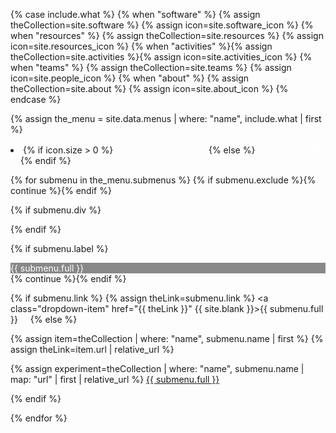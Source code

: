 {% case include.what %}
{% when "software" %}	{% assign theCollection=site.software %}  {% assign icon=site.software_icon %}
{% when "resources" %}	{% assign theCollection=site.resources %} {% assign icon=site.resources_icon %}
{% when "activities" %}{% assign theCollection=site.activities %}{% assign icon=site.activities_icon %}
{% when "teams" %}	{% assign theCollection=site.teams %}     {% assign icon=site.people_icon %}
{% when "about" %}	{% assign theCollection=site.about %}     {% assign icon=site.about_icon %}
{% endcase %}

{% assign the_menu = site.data.menus | where: "name", include.what | first %}

<li class="nav-item dropdown px-4">
{% if icon.size > 0 %}
<a class="nav-link dropdown-toggle" href="#" id="navbarDropdown" role="button" data-toggle="dropdown" aria-haspopup="true" aria-expanded="false" style="color: #fff;">{{ the_menu.full }}&nbsp;&nbsp;<img src="{{ icon | relative_url }}" height="16" width="16"></a>
{% else %}
<a class="nav-link dropdown-toggle" href="#" id="navbarDropdown" role="button" data-toggle="dropdown" aria-haspopup="true" aria-expanded="false" style="color: #fff;">{{ the_menu.full }}</a>
{% endif %}

<div class="dropdown-menu" aria-labelledby="navbarDropdown">

{% for submenu in the_menu.submenus %}
{% if submenu.exclude %}{% continue %}{% endif %}

{% if submenu.div %}<div class="dropdown-divider"></div>{% endif %}

{% if submenu.label %}<div class="dropdown-item" style="color: #fff; background-color: #888;">{{ submenu.full }}</div>{% continue %}{% endif %}


{% if submenu.link %}
{% assign theLink=submenu.link %}
<a class="dropdown-item" href="{{ theLink }}" {{ site.blank }}>{{ submenu.full }}&nbsp;<img src="{{ site.external_icon | relative_url }}" height="12" width="12"></a>
{% else %}

{% assign item=theCollection | where: "name", submenu.name | first %}
{% assign theLink=item.url | relative_url %}

{% assign experiment=theCollection | where: "name", submenu.name | map: "url" | first | relative_url %}
<a class="dropdown-item" href="{{ theLink }}">{{ submenu.full }}</a>

{% endif %}





{% endfor %}

</div>
</li>


